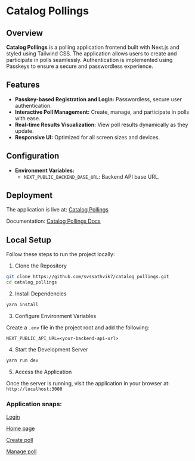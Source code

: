 # Catalog Pollings

## Overview

**Catalog Pollings** is a polling application frontend built with Next.js and styled using Tailwind CSS. The application allows users to create and participate in polls seamlessly. Authentication is implemented using Passkeys to ensure a secure and passwordless experience.

## Features

- **Passkey-based Registration and Login:** Passwordless, secure user authentication.
- **Interactive Poll Management:** Create, manage, and participate in polls with ease.
- **Real-time Results Visualization:** View poll results dynamically as they update.
- **Responsive UI:** Optimized for all screen sizes and devices.

## Configuration

- **Environment Variables:**
    - `NEXT_PUBLIC_BACKEND_BASE_URL`: Backend API base URL.

## Deployment

The application is live at: [Catalog Pollings](https://catalog-pollings.vercel.app/)

Documentation: [Catalog Pollings Docs](https://catalog-pollings.vercel.app/docs)

## Local Setup

Follow these steps to run the project locally:

1. Clone the Repository

```bash
git clone https://github.com/svssathvik7/catalog_pollings.git
cd catalog_pollings
```

2. Install Dependencies

```bash
yarn install
```

3. Configure Environment Variables

Create a `.env` file in the project root and add the following:

```code
NEXT_PUBLIC_API_URL=<your-backend-api-url>
```

4. Start the Development Server

```bash
yarn run dev
```

5. Access the Application

Once the server is running, visit the application in your browser at: `http://localhost:3000`

### Application snaps:

[Login](./public/assets/Login.png)

[Home page](./public/assets/Home.png)

[Create poll](./public/assets/CreatePoll.png)

[Manage poll](./public/assets/ManagePoll.png)